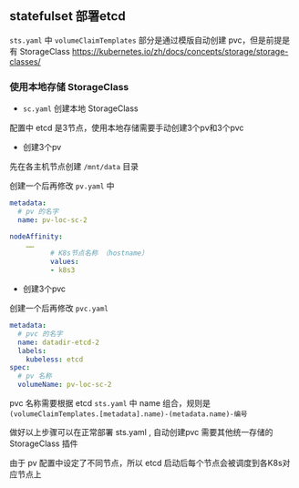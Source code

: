 ## statefulset 部署etcd

`sts.yaml` 中 `volumeClaimTemplates` 部分是通过模版自动创建 pvc，但是前提是有 StorageClass
 https://kubernetes.io/zh/docs/concepts/storage/storage-classes/

 ### 使用本地存储 StorageClass 

+ `sc.yaml` 创建本地 StorageClass

配置中 etcd 是3节点，使用本地存储需要手动创建3个pv和3个pvc

+ 创建3个pv

先在各主机节点创建 `/mnt/data` 目录

创建一个后再修改 `pv.yaml` 中

``` yaml
metadata:
  # pv 的名字
  name: pv-loc-sc-2 

nodeAffinity:
    ……
          # K8s节点名称 （hostname）
          values:
          - k8s3
```

+ 创建3个pvc 

创建一个后再修改 `pvc.yaml`

``` yaml
metadata:
  # pvc 的名字
  name: datadir-etcd-2
  labels:
    kubeless: etcd
spec:
  # pv 名称
  volumeName: pv-loc-sc-2
```

pvc 名称需要根据 etcd `sts.yaml` 中 name 组合，规则是 `(volumeClaimTemplates.[metadata].name)-(metadata.name)-编号`

做好以上步骤可以在正常部署 sts.yaml , 自动创建pvc 需要其他统一存储的 StorageClass 插件

由于 pv 配置中设定了不同节点，所以 etcd 启动后每个节点会被调度到各K8s对应节点上